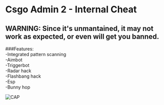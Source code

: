 # Csgo Admin 2 - Internal Cheat

## WARNING: Since it's unmantained, it may not work as expected, or even will get you banned. 

###Features:<br>
-Integrated pattern scanning<br>
-Aimbot<br>
-Triggerbot<br>
-Radar hack<br>
-Flashbang hack<br>
-Esp<br>
-Bunny hop<br>

![CAP](https://i.imgur.com/LTe11zu.png)

